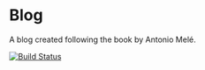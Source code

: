# Blog
A blog created following the book by Antonio Melé.

[![Build Status](https://www.travis-ci.com/heltonteixeira92/blog.svg?branch=master)](https://www.travis-ci.com/heltonteixeira92/blog)